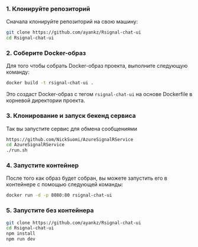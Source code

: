 
### 1. Клонируйте репозиторий

Сначала клонируйте репозиторий на свою машину:

```bash
git clone https://github.com/ayankz/Rsignal-chat-ui
cd Rsignal-chat-ui
```

### 2. Соберите Docker-образ

Для того чтобы собрать Docker-образ проекта, выполните следующую команду:

```bash
docker build -t rsignal-chat-ui .
```

Это создаст Docker-образ с тегом `rsignal-chat-ui` на основе Dockerfile в корневой директории проекта.
### 3. Клонирование и запуск бекенд сервиса
Так вы запустите сервис для обмена сообщениями
```bash
https://github.com/NickSuomi/AzureSignalRService
cd AzureSignalRService
./run.sh

```

### 4. Запустите контейнер
После того как образ будет собран, вы можете запустить его в контейнере с помощью следующей команды:
```bash
docker run -d -p 8080:80 rsignal-chat-ui
```
### 5. Запустите без контейнера
```bash
git clone https://github.com/ayankz/Rsignal-chat-ui
cd Rsignal-chat-ui
npm install
npm run dev
```
